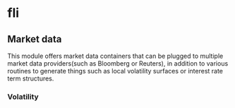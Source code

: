 # fli
## Market data

This module offers market data containers that can be plugged to multiple market data providers(such as Bloomberg or Reuters), in addition to various routines to generate things such as local volatility surfaces or interest rate term structures.

### Volatility
